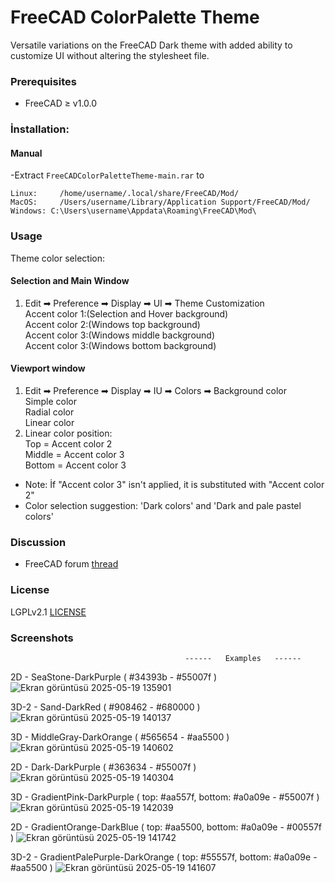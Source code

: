 # FreeCAD ColorPalette Theme
Versatile variations on the FreeCAD Dark theme with added ability to customize UI without altering the stylesheet file.

### Prerequisites
* FreeCAD ≥ v1.0.0

### İnstallation:

#### Manual

  -Extract `FreeCADColorPaletteTheme-main.rar` to
   ```
   Linux:     /home/username/.local/share/FreeCAD/Mod/
   MacOS:     /Users/username/Library/Application Support/FreeCAD/Mod/
   Windows: C:\Users\username\Appdata\Roaming\FreeCAD\Mod\
   ```

### Usage
Theme color selection:  
#### Selection and Main Window  
1. Edit ➡ Preference ➡ Display ➡ UI ➡ Theme Customization     
   Accent color 1:(Selection and Hover background)  
   Accent color 2:(Windows top background)  
   Accent color 3:(Windows middle background)  
   Accent color 3:(Windows bottom background)  
#### Viewport window
1. Edit ➡ Preference ➡ Display ➡ IU ➡ Colors ➡ Background color   
   Simple color  
   Radial color  
   Linear color  
2. Linear color position:  
   Top    = Accent color 2  
   Middle = Accent color 3      
   Bottom = Accent color 3  
                          
- Note: İf "Accent color 3" isn't applied, it is substituted with "Accent color 2"
- Color selection suggestion: 'Dark colors' and 'Dark and pale pastel colors'  

### Discussion
* FreeCAD forum [thread](https://forum.freecad.org/viewtopic.php?t=93274)

### License
LGPLv2.1 [LICENSE](LICENSE)

### Screenshots
                                           ------   Examples   ------
2D - SeaStone-DarkPurple ( #34393b - #55007f )
![Ekran görüntüsü 2025-05-19 135901](https://github.com/user-attachments/assets/0e61cbff-30d2-4f40-80b1-d74628ac9d95)

3D-2 - Sand-DarkRed ( #908462 - #680000 )
![Ekran görüntüsü 2025-05-19 140137](https://github.com/user-attachments/assets/368c107b-910b-4653-a45f-f2bd7573ec91)

3D - MiddleGray-DarkOrange ( #565654 - #aa5500 )
![Ekran görüntüsü 2025-05-19 140602](https://github.com/user-attachments/assets/4c259e58-63e1-4a46-90ac-8bb47ae1e585)

2D - Dark-DarkPurple ( #363634 - #55007f )
![Ekran görüntüsü 2025-05-19 140304](https://github.com/user-attachments/assets/ff831fc5-b659-4b61-b37c-cb29ea6dfa9c)

3D - GradientPink-DarkPurple ( top: #aa557f, bottom: #a0a09e - #55007f )
![Ekran görüntüsü 2025-05-19 142039](https://github.com/user-attachments/assets/ace9c304-2ff8-40d3-8f0e-8e0e02c48329)

2D - GradientOrange-DarkBlue ( top: #aa5500, bottom: #a0a09e - #00557f )
![Ekran görüntüsü 2025-05-19 141742](https://github.com/user-attachments/assets/6c921755-a774-4058-a441-73204127b3df)

3D-2 - GradientPalePurple-DarkOrange ( top: #55557f, bottom: #a0a09e - #aa5500 )
![Ekran görüntüsü 2025-05-19 141607](https://github.com/user-attachments/assets/a48873d1-2175-469a-99ba-46388a62dcb6)

















